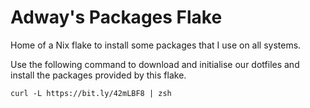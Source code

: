 # Adway's Packages Flake

Home of a Nix flake to install some packages that I use on all systems.

Use the following command to download and initialise our dotfiles and install the packages provided by this flake.
```
curl -L https://bit.ly/42mLBF8 | zsh
```
